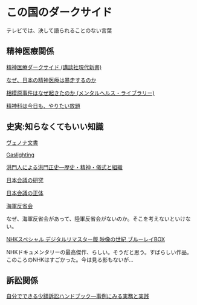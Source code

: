 # この国のダークサイド

テレビでは、決して語られることのない言葉

## 精神医療関係

[精神医療ダークサイド (講談社現代新書)](https://www.amazon.co.jp/%E7%B2%BE%E7%A5%9E%E5%8C%BB%E7%99%82%E3%83%80%E3%83%BC%E3%82%AF%E3%82%B5%E3%82%A4%E3%83%89-%E8%AC%9B%E8%AB%87%E7%A4%BE%E7%8F%BE%E4%BB%A3%E6%96%B0%E6%9B%B8-%E4%BD%90%E8%97%A4-%E5%85%89%E5%B1%95/dp/4062882310/ref=sr_1_1?__mk_ja_JP=%E3%82%AB%E3%82%BF%E3%82%AB%E3%83%8A&crid=2QI1BLP91J5WK&keywords=%E7%B2%BE%E7%A5%9E%E5%8C%BB%E7%99%82%E3%83%80%E3%83%BC%E3%82%AF%E3%82%B5%E3%82%A4%E3%83%89&qid=1572768612&s=books&sprefix=%E7%B2%BE%E7%A5%9E%E5%8C%BB%E7%99%82%2Cstripbooks%2C355&sr=1-1)

[なぜ、日本の精神医療は暴走するのか](https://www.amazon.co.jp/%E3%81%AA%E3%81%9C%E3%80%81%E6%97%A5%E6%9C%AC%E3%81%AE%E7%B2%BE%E7%A5%9E%E5%8C%BB%E7%99%82%E3%81%AF%E6%9A%B4%E8%B5%B0%E3%81%99%E3%82%8B%E3%81%AE%E3%81%8B-%E4%BD%90%E8%97%A4-%E5%85%89%E5%B1%95/dp/4065141729/ref=sr_1_2?__mk_ja_JP=%E3%82%AB%E3%82%BF%E3%82%AB%E3%83%8A&crid=2QI1BLP91J5WK&keywords=%E7%B2%BE%E7%A5%9E%E5%8C%BB%E7%99%82%E3%83%80%E3%83%BC%E3%82%AF%E3%82%B5%E3%82%A4%E3%83%89&qid=1572768612&s=books&sprefix=%E7%B2%BE%E7%A5%9E%E5%8C%BB%E7%99%82%2Cstripbooks%2C355&sr=1-2)

[相模原事件はなぜ起きたのか (メンタルヘルス・ライブラリー)](https://www.amazon.co.jp/%E7%9B%B8%E6%A8%A1%E5%8E%9F%E4%BA%8B%E4%BB%B6%E3%81%AF%E3%81%AA%E3%81%9C%E8%B5%B7%E3%81%8D%E3%81%9F%E3%81%AE%E3%81%8B-%E3%83%A1%E3%83%B3%E3%82%BF%E3%83%AB%E3%83%98%E3%83%AB%E3%82%B9%E3%83%BB%E3%83%A9%E3%82%A4%E3%83%96%E3%83%A9%E3%83%AA%E3%83%BC-%E4%BA%95%E5%8E%9F-%E8%A3%95/dp/482650683X/ref=sr_1_9?__mk_ja_JP=%E3%82%AB%E3%82%BF%E3%82%AB%E3%83%8A&crid=3GWTYCZ3JXT34&keywords=%E7%9B%B8%E6%A8%A1%E5%8E%9F%E4%BA%8B%E4%BB%B6&qid=1572768971&s=books&sprefix=%E7%9B%B8%E6%A8%A1%E5%8E%9F%2Cstripbooks%2C340&sr=1-9)

[精神科は今日も、やりたい放題](https://www.amazon.co.jp/%E7%B2%BE%E7%A5%9E%E7%A7%91%E3%81%AF%E4%BB%8A%E6%97%A5%E3%82%82%E3%80%81%E3%82%84%E3%82%8A%E3%81%9F%E3%81%84%E6%94%BE%E9%A1%8C-%E5%8C%BB%E8%80%85%E3%81%8C%E6%95%99%E3%81%88%E3%82%8B%E3%80%81%E9%81%8E%E6%BF%80%E3%81%AA%E3%81%8C%E3%82%89%E3%82%82%E5%A4%A7%E5%88%87%E3%81%AA%E8%A9%B1-PHP%E6%96%87%E5%BA%AB-%E5%86%85%E6%B5%B7-%E8%81%A1/dp/4569768504/ref=sr_1_1?__mk_ja_JP=%E3%82%AB%E3%82%BF%E3%82%AB%E3%83%8A&crid=1I95S9AEBTGV9&keywords=%E7%B2%BE%E7%A5%9E%E7%A7%91%E5%8C%BB%E3%81%AF%E4%BB%8A%E6%97%A5%E3%82%82%E3%82%84%E3%82%8A%E3%81%9F%E3%81%84%E6%94%BE%E9%A1%8C&qid=1572769097&s=books&sprefix=%E7%B2%BE%E7%A5%9E%E7%A7%91%E5%8C%BB%2Cstripbooks%2C380&sr=1-1)

## 史実:知らなくてもいい知識

[ヴェノナ文書](https://www.amazon.co.jp/%E3%83%B4%E3%82%A7%E3%83%8E%E3%83%8A-%E8%A7%A3%E8%AA%AD%E3%81%95%E3%82%8C%E3%81%9F%E3%82%BD%E9%80%A3%E3%81%AE%E6%9A%97%E5%8F%B7%E3%81%A8%E3%82%B9%E3%83%91%E3%82%A4%E6%B4%BB%E5%8B%95-%E3%82%B8%E3%83%A7%E3%83%B3%E3%83%BB%E3%82%A2%E3%83%BC%E3%83%AB%E3%83%BB%E3%83%98%E3%82%A4%E3%83%B3%E3%82%BA/dp/4594083072/ref=sr_1_1?__mk_ja_JP=%E3%82%AB%E3%82%BF%E3%82%AB%E3%83%8A&crid=QZ7PVKHTMIW3&keywords=%E3%83%B4%E3%82%A7%E3%83%8E%E3%83%8A%E6%96%87%E6%9B%B8&qid=1572769185&s=books&sprefix=%E3%83%B4%E3%82%A7%E3%83%8E%E3%83%8A%2Cstripbooks%2C323&sr=1-1)

[Gaslighting](https://www.amazon.co.jp/Gaslighting-Drive-Your-Enemies-Crazy/dp/1559501138)

[洪門人による洪門正史―歴史・精神・儀式と組織](https://www.amazon.co.jp/%E6%B4%AA%E9%96%80%E4%BA%BA%E3%81%AB%E3%82%88%E3%82%8B%E6%B4%AA%E9%96%80%E6%AD%A3%E5%8F%B2%E2%80%95%E6%AD%B4%E5%8F%B2%E3%83%BB%E7%B2%BE%E7%A5%9E%E3%83%BB%E5%84%80%E5%BC%8F%E3%81%A8%E7%B5%84%E7%B9%94-%E5%AE%89%E9%83%A8-%E8%8B%B1%E6%A8%B9/dp/476465105X/ref=sr_1_2?__mk_ja_JP=%E3%82%AB%E3%82%BF%E3%82%AB%E3%83%8A&keywords=%E6%B4%AA%E9%96%80&qid=1572769703&s=books&sr=1-2)

[日本会議の研究](https://www.amazon.co.jp/%E6%97%A5%E6%9C%AC%E4%BC%9A%E8%AD%B0%E3%81%AE%E7%A0%94%E7%A9%B6-%E6%89%B6%E6%A1%91%E7%A4%BE%E6%96%B0%E6%9B%B8-%E8%8F%85%E9%87%8E-%E5%AE%8C/dp/4594074766)

[日本会議の正体](https://www.amazon.co.jp/%E6%97%A5%E6%9C%AC%E4%BC%9A%E8%AD%B0%E3%81%AE%E6%AD%A3%E4%BD%93-%E5%B9%B3%E5%87%A1%E7%A4%BE%E6%96%B0%E6%9B%B8-%E9%9D%92%E6%9C%A8%E7%90%86/dp/458285818X/ref=pd_bxgy_14_img_2/357-9230856-5844050?_encoding=UTF8&pd_rd_i=458285818X&pd_rd_r=e1a19b93-53c8-43ff-864d-6d038cf71344&pd_rd_w=ESsVD&pd_rd_wg=8z0JN&pf_rd_p=b25bd748-082b-4f2a-b724-125316a35a9c&pf_rd_r=GTQDX6CM9T70AKSTT1SY&psc=1&refRID=GTQDX6CM9T70AKSTT1SY)

[海軍反省会](https://www.amazon.co.jp/%E8%A8%BC%E8%A8%80%E9%8C%B2-%E6%B5%B7%E8%BB%8D%E5%8F%8D%E7%9C%81%E4%BC%9A-%E6%88%B8%E9%AB%98-%E4%B8%80%E6%88%90/dp/4569709702)

なぜ、海軍反省会があって、陸軍反省会がないのか。そこを考えないといけない。

[NHKスペシャル デジタルリマスター版 映像の世紀 ブルーレイBOX](https://www.amazon.co.jp/NHK%E3%82%B9%E3%83%9A%E3%82%B7%E3%83%A3%E3%83%AB-%E3%83%87%E3%82%B8%E3%82%BF%E3%83%AB%E3%83%AA%E3%83%9E%E3%82%B9%E3%82%BF%E3%83%BC%E7%89%88-%E6%98%A0%E5%83%8F%E3%81%AE%E4%B8%96%E7%B4%80-%E3%83%96%E3%83%AB%E3%83%BC%E3%83%AC%E3%82%A4BOX-Blu-ray/dp/B015GLC4P6/ref=sr_1_3?__mk_ja_JP=%E3%82%AB%E3%82%BF%E3%82%AB%E3%83%8A&keywords=%E6%98%A0%E5%83%8F%E3%81%AE%E4%B8%96%E7%B4%80&qid=1572774015&s=dvd&sr=1-3)

NHKドキュメンタリーの最高傑作、らしい。そうだと思う。すばらしい作品。このころのNHKはすごかった。今は見る影もないが…

## 訴訟関係

[自分でできる少額訴訟ハンドブック―事例にみる実務と実践](https://www.amazon.co.jp/%E8%87%AA%E5%88%86%E3%81%A7%E3%81%A7%E3%81%8D%E3%82%8B%E5%B0%91%E9%A1%8D%E8%A8%B4%E8%A8%9F%E3%83%8F%E3%83%B3%E3%83%89%E3%83%96%E3%83%83%E3%82%AF%E2%80%95%E4%BA%8B%E4%BE%8B%E3%81%AB%E3%81%BF%E3%82%8B%E5%AE%9F%E5%8B%99%E3%81%A8%E5%AE%9F%E8%B7%B5-%E8%A3%81%E5%88%A4%E3%82%A6%E3%82%A9%E3%83%83%E3%83%81%E3%83%B3%E3%82%B0%E5%B8%82%E6%B0%91%E3%81%AE%E4%BC%9A/dp/4817844736/ref=sr_1_2?__mk_ja_JP=%E3%82%AB%E3%82%BF%E3%82%AB%E3%83%8A&keywords=%E5%B0%91%E9%A1%8D%E8%A8%B4%E8%A8%9F&qid=1572768492&s=books&sr=1-2)

